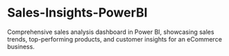 # Sales-Insights-PowerBI
Comprehensive sales analysis dashboard in Power BI, showcasing sales trends, top-performing products, and customer insights for an eCommerce business.
